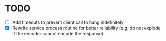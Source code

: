 TODO
====

- [ ] Add timeouts to prevent client.call to hang indefinitely
- [x] Rewrite service process routine for better reliability (e.g. do not explode if the encoder cannot encode the response).